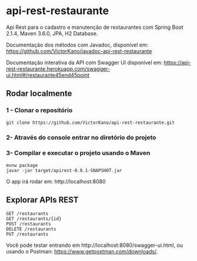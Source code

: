 # api-rest-restaurante

Api Rest para o cadastro e manutenção de restaurantes com Spring Boot 2.1.4, Maven 3.6.0, JPA, H2 Database.

Documentação dos métodos com Javadoc, disponível em:
https://github.com/VictorKano/javadoc-api-rest-restaurante

Documentação interativa da API com Swagger UI disponível em:
https://api-rest-restaurante.herokuapp.com/swagger-ui.html#/restaurante45end45point

## Rodar localmente
### 1 - Clonar o repositório

```
git clone https://github.com/VictorKano/api-rest-restaurante.git
```


### 2- Através do console entrar no diretório do projeto


### 3- Compilar e executar o projeto usando o Maven

  ```
  mvnw package
  javar -jar target/apirest-0.0.1-SNAPSHOT.jar
  ```

O app irá rodar em: http://localhost:8080

## Explorar APIs REST

```
GET /restaurants
GET /restaurants/{id}
POST /restaurants
DELETE /restaurants
PUT /restaurants
```

Você pode testar entrando em http://localhost:8080/swagger-ui.html,
ou usando o Postman: https://www.getpostman.com/downloads/.
